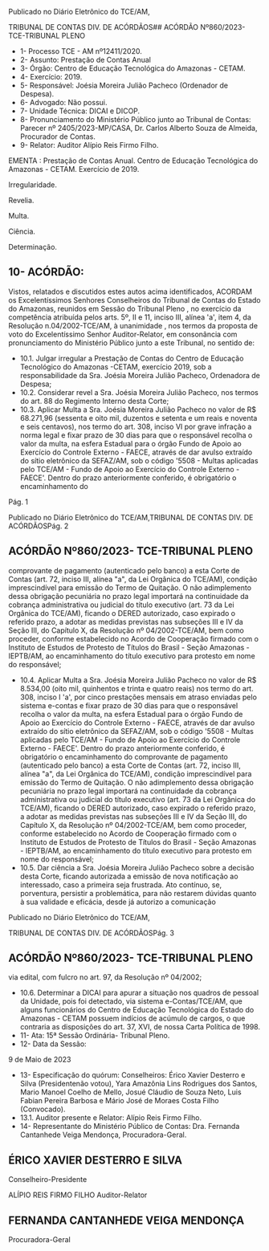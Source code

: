Publicado  no  Diário  Eletrônico do TCE/AM,

TRIBUNAL DE CONTAS DIV. DE ACÓRDÃOS## ACÓRDÃO Nº860/2023- TCE-TRIBUNAL PLENO

- 1- Processo TCE - AM nº12411/2020.
- 2- Assunto: Prestação de Contas Anual
- 3- Órgão: Centro de Educação Tecnológica do Amazonas - CETAM.
- 4- Exercício: 2019.
- 5- Responsável: Joésia Moreira Julião Pacheco (Ordenador de Despesa).
- 6- Advogado: Não possui.
- 7- Unidade Técnica: DICAI e DICOP.
- 8- Pronunciamento  do  Ministério  Público  junto  ao  Tribunal  de  Contas: Parecer  nº 2405/2023-MP/CASA, Dr. Carlos Alberto Souza de Almeida, Procurador de Contas.
- 9- Relator: Auditor Alípio Reis Firmo Filho.

EMENTA :  Prestação  de  Contas  Anual.  Centro  de Educação  Tecnológica  do  Amazonas  -  CETAM. Exercício de 2019.

Irregularidade.

Revelia.

Multa.

Ciência.

Determinação.

## 10-  ACÓRDÃO:

Vistos, relatados e discutidos estes autos acima identificados, ACORDAM os Excelentíssimos Senhores Conselheiros do Tribunal de Contas do Estado do Amazonas, reunidos em Sessão do Tribunal Pleno , no exercício da competência atribuída pelos arts. 5º, II e 11, inciso III, alínea 'a', item 4, da Resolução n.04/2002-TCE/AM, à unanimidade , nos termos da proposta de voto do Excelentíssimo Senhor Auditor-Relator, em consonância com pronunciamento do Ministério Público junto a este Tribunal, no sentido de:

- 10.1. Julgar  irregular a  Prestação  de  Contas do  Centro  de  Educação Tecnológico do Amazonas -CETAM,  exercício 2019, sob a responsabilidade da Sra. Joésia Moreira Julião Pacheco, Ordenadora de Despesa;
- 10.2. Considerar  revel a Sra.  Joésia  Moreira  Julião  Pacheco, nos termos do art. 88 do Regimento Interno desta Corte;
- 10.3. Aplicar Multa a Sra. Joésia Moreira Julião Pacheco no  valor  de R$ 68.271,96 (sessenta e oito mil, duzentos e setenta e um reais e noventa e seis centavos), nos termo do art. 308, inciso VI por grave infração  a  norma  legal  e  fixar prazo  de  30  dias para  que  o responsável  recolha  o  valor  da  multa,  na  esfera  Estadual  para  o órgão Fundo de Apoio ao Exercício do Controle Externo - FAECE, através de dar avulso extraído do sítio eletrônico da SEFAZ/AM, sob o código '5508 - Multas aplicadas pelo TCE/AM - Fundo de Apoio ao  Exercício  do  Controle  Externo  -  FAECE'.  Dentro  do  prazo anteriormente conferido, é obrigatório o encaminhamento do

Pág. 1

Publicado  no  Diário  Eletrônico do TCE/AM,TRIBUNAL DE CONTAS DIV. DE ACÓRDÃOSPág. 2

## ACÓRDÃO Nº860/2023- TCE-TRIBUNAL PLENO

comprovante de pagamento (autenticado pelo banco) a esta Corte de  Contas  (art.  72,  inciso  III, alínea  "a", da  Lei  Orgânica  do TCE/AM),  condição  imprescindível  para  emissão  do  Termo  de Quitação. O não adimplemento dessa obrigação pecuniária no prazo legal importará  na  continuidade  da  cobrança  administrativa  ou judicial  do  título  executivo  (art.  73  da  Lei  Orgânica  do  TCE/AM), ficando  o  DERED  autorizado,  caso  expirado  o  referido  prazo,  a adotar as medidas previstas nas subseções III e IV da Seção III, do Capítulo X, da Resolução nº 04/2002-TCE/AM, bem como proceder, conforme  estabelecido  no  Acordo  de  Cooperação  firmado  com  o Instituto de  Estudos  de  Protesto  de  Títulos  do  Brasil  -  Seção Amazonas - IEPTB/AM, ao encaminhamento do título executivo para protesto em nome do responsável;

- 10.4. Aplicar Multa a Sra. Joésia Moreira Julião Pacheco no  valor de R$ 8.534,00 (oito mil, quinhentos e trinta e quatro reais) nos termo do  art.  308,  inciso  I  'a',  por  cinco  prestações  mensais  em  atraso enviadas pelo sistema e-contas e fixar prazo de 30 dias para que o responsável  recolha  o  valor  da  multa,  na  esfera  Estadual  para  o órgão Fundo de Apoio ao Exercício do Controle Externo - FAECE, através de dar avulso extraído do sítio eletrônico da SEFAZ/AM, sob o código '5508 - Multas aplicadas pelo TCE/AM - Fundo de Apoio ao  Exercício  do  Controle  Externo  -  FAECE'.  Dentro  do  prazo anteriormente conferido, é obrigatório o encaminhamento do comprovante de pagamento (autenticado pelo banco) a esta Corte de  Contas  (art.  72,  inciso  III, alínea  "a", da  Lei  Orgânica  do TCE/AM),  condição  imprescindível  para  emissão  do  Termo  de Quitação. O não adimplemento dessa obrigação pecuniária no prazo legal importará  na  continuidade  da  cobrança  administrativa  ou judicial  do  título  executivo  (art.  73  da  Lei  Orgânica  do  TCE/AM), ficando  o  DERED  autorizado,  caso  expirado  o  referido  prazo,  a adotar as medidas previstas nas subseções III e IV da Seção III, do Capítulo X, da Resolução nº 04/2002-TCE/AM, bem como proceder, conforme  estabelecido  no  Acordo  de  Cooperação  firmado  com  o Instituto de  Estudos  de  Protesto  de  Títulos  do  Brasil  -  Seção Amazonas - IEPTB/AM, ao encaminhamento do título executivo para protesto em nome do responsável;
- 10.5. Dar ciência a Sra. Joésia Moreira Julião Pacheco sobre a decisão desta  Corte,  ficando  autorizada  a  emissão  de  nova  notificação  ao interessado, caso  a  primeira seja frustrada. Ato contínuo, se, porventura,  persistir  a  problemática,  para  não  restarem  dúvidas quanto à sua validade e eficácia, desde já autorizo a comunicação

Publicado  no  Diário  Eletrônico do TCE/AM,

TRIBUNAL DE CONTAS DIV. DE ACÓRDÃOSPág. 3

## ACÓRDÃO Nº860/2023- TCE-TRIBUNAL PLENO

via edital, com fulcro no art. 97, da Resolução nº 04/2002;

- 10.6. Determinar a DICAI para apurar a situação nos quadros de pessoal da Unidade, pois foi detectado, via sistema e-Contas/TCE/AM, que alguns funcionários do Centro de Educação Tecnológica do Estado do Amazonas - CETAM possuem indícios de acúmulo de cargos, o que contraria as disposições do art. 37, XVI, de nossa Carta Política de 1998.
- 11-  Ata: 15ª Sessão Ordinária- Tribunal Pleno.
- 12-  Data da Sessão:

9 de Maio de 2023

- 13-  Especificação do quórum: Conselheiros: Érico Xavier Desterro e Silva (Presidentenão votou), Yara Amazônia Lins Rodrigues dos Santos, Mario Manoel Coelho de Mello, Josué Cláudio de Souza Neto, Luis Fabian Pereira Barbosa e Mário José de Moraes Costa Filho (Convocado).
- 13.1. Auditor presente e Relator: Alípio Reis Firmo Filho.
- 14-  Representante do Ministério Público de Contas: Dra. Fernanda Cantanhede Veiga Mendonça, Procuradora-Geral.

## ÉRICO XAVIER DESTERRO E SILVA

Conselheiro-Presidente

ALÍPIO REIS FIRMO FILHO Auditor-Relator

## FERNANDA CANTANHEDE VEIGA MENDONÇA

Procuradora-Geral